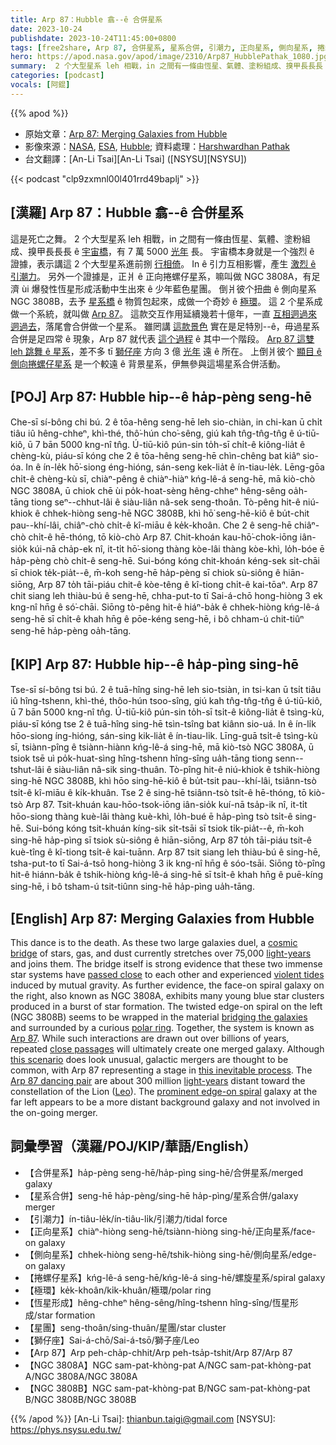 ```yaml
---
title: Arp 87：Hubble 翕--ê 合併星系
date: 2023-10-24
publishdate: 2023-10-24T11:45:00+0800
tags: [free2share, Arp 87, 合併星系, 星系合併, 引潮力, 正向星系, 側向星系, 捲螺仔星系, 極環, NGC 3808A, NGC 3808B, 恆星形成, 星團, 獅仔座]
hero: https://apod.nasa.gov/apod/image/2310/Arp87_HubblePathak_1080.jpg
summary:  2 个大型星系 leh 相戰，in 之間有一條由恆星、氣體、塗粉組成、搝甲長長長 ê 宇宙橋，有 7 萬 5000 光年 長。
categories: [podcast]
vocals: [阿錕]
---
```


{{% apod %}}

- 原始文章：[Arp 87: Merging Galaxies from Hubble](https://apod.nasa.gov/apod/ap231024.html)
- 影像來源：[NASA](https://www.nasa.gov), [ESA](https://esa.int), [Hubble](https://science.nasa.gov/mission/hubble/); 資料處理：[Harshwardhan Pathak](https://telescope.live/user/32735)
- 台文翻譯：[An-Li Tsai][An-Li Tsai] ([NSYSU][NSYSU])

{{< podcast "clp9zxmnl00l401rrd49baplj" >}}

## [漢羅] Arp 87：Hubble 翕--ê 合併星系
這是死亡之舞。
2 个大型星系 leh 相戰，in 之間有一條由恆星、氣體、塗粉組成、搝甲長長長 ê [宇宙橋][cosmic bridge]，有 7 萬 5000 [光年][light-years] 長。
宇宙橋本身就是一个強烈 ê 證據，表示講這 2 个大型星系進前捌 [行相倚][passed close]。
In ê 引力互相影響，產生 [激烈 ê 引潮力][violent tides]。
另外一个證據是，正爿 ê 正向捲螺仔星系，嘛叫做 NGC 3808A，有足濟 ùi 爆發性恆星形成活動中生出來 ê 少年藍色星團。
倒爿彼个扭曲 ê 側向星系 NGC 3808B，去予 [星系橋][bridging the galaxies] ê 物質包起來，成做一个奇妙 ê [極環][polar ring]。
這 2 个星系成做一个系統，就叫做 [Arp 87][Arp 87]。
這款交互作用延續幾若十億年，一直 [互相迵過來迵過去][close passages]，落尾會合併做一个星系。
雖罔講 [這款景色][this scenario] 實在是足特別--ê，毋過星系合併是足四常 ê 現象，Arp 87 就代表 [這个過程][this inevitable process] ê 其中一个階段。
[Arp 87 這雙 leh 跳舞 ê 星系][Arp 87 dancing pair]，差不多 tī [獅仔座][Leo] 方向 3 億 [光年][light-years] 遠 ê 所在。
上倒爿彼个 [顯目 ê 側向捲螺仔星系][prominent edge-on spiral] 是一个較遠 ê 背景星系，伊無參與這場星系合併活動。

## [POJ] Arp 87: Hubble hip--ê ha̍p-pèng seng-hē
Che-sī sí-bông chi bú.
2 ê tōa-hêng seng-hē leh sio-chiàn, in chi-kan ū chi̍t tiâu iû hêng-chheⁿ, khì-thé, thô͘-hún cho͘-sêng, giú kah tn̂g-tn̂g-tn̂g ê ú-tiū-kiô, ū 7 bān 5000 kng-nî tn̂g.
Ú-tiū-kiô pún-sin to̍h-sī chi̍t-ê kiông-lia̍t ê chèng-kù, piáu-sī kóng che 2 ê tōa-hêng seng-hē chìn-chêng bat kiâⁿ sio-óa.
In ê ín-le̍k hō͘-siong éng-hióng, sán-seng kek-lia̍t ê ín-tiau-le̍k.
Lēng-gōa chi̍t-ê chèng-kù sī, chiàⁿ-pêng ê chiàⁿ-hiàⁿ kńg-lê-á seng-hē, mā kiò-chò NGC 3808A, ū chiok chē ùi po̍k-hoat-sèng hêng-chheⁿ hêng-sêng oa̍h-tāng tiong seⁿ--chhut-lâi ê siàu-liân nâ-sek seng-thoân.
Tò-pêng hit-ê niú-khiok ê chhek-hiòng seng-hē NGC 3808B, khì hō͘ seng-hē-kiô ê bu̍t-chit pau--khí-lâi, chiâⁿ-chò chi̍t-ê kî-miāu ê ke̍k-khoân.
Che 2 ê seng-hē chiâⁿ-chò chi̍t-ê hē-thóng, tō kiò-chò Arp 87.
Chit-khoán kau-hō͘-chok-iōng iân-sio̍k kúi-nā cha̍p-ek nî, it-ti̍t hō͘-siong thàng kòe-lâi thàng kòe-khì, lo̍h-bóe ē ha̍p-pèng chò chi̍t-ê seng-hē.
Sui-bóng kóng chit-khoán kéng-sek si̍t-chāi sī chiok te̍k-pia̍t--ê, m̄-koh seng-hē ha̍p-pèng sī chiok sù-siông ê hiān-siōng, Arp 87 to̍h tāi-piáu chit-ê kòe-têng ê kî-tiong chi̍t-ê kai-tōaⁿ.
Arp 87 chit siang leh thiàu-bú ê seng-hē, chha-put-to tī Sai-á-chō hong-hiòng 3 ek kng-nî hn̄g ê só͘-chāi.
Siōng tò-pêng hit-ê hiáⁿ-ba̍k ê chhek-hiòng kńg-lê-á seng-hē sī chi̍t-ê khah hn̄g ê pōe-kéng seng-hē, i bô chham-ú chit-tiûⁿ seng-hē ha̍p-pèng oa̍h-tāng.

## [KIP] Arp 87: Hubble hip--ê ha̍p-pìng sing-hē
Tse-sī sí-bông tsi bú.
2 ê tuā-hîng sing-hē leh sio-tsiàn, in tsi-kan ū tsi̍t tiâu iû hîng-tshenn, khì-thé, thôo-hún tsoo-sîng, giú kah tn̂g-tn̂g-tn̂g ê ú-tiū-kiô, ū 7 bān 5000 kng-nî tn̂g.
Ú-tiū-kiô pún-sin to̍h-sī tsi̍t-ê kiông-lia̍t ê tsìng-kù, piáu-sī kóng tse 2 ê tuā-hîng sing-hē tsìn-tsîng bat kiânn sio-uá.
In ê ín-li̍k hōo-siong íng-hióng, sán-sing kik-lia̍t ê ín-tiau-li̍k.
Līng-guā tsi̍t-ê tsìng-kù sī, tsiànn-pîng ê tsiànn-hiànn kńg-lê-á sing-hē, mā kiò-tsò NGC 3808A, ū tsiok tsē uì po̍k-huat-sìng hîng-tshenn hîng-sîng ua̍h-tāng tiong senn--tshut-lâi ê siàu-liân nâ-sik sing-thuân.
Tò-pîng hit-ê niú-khiok ê tshik-hiòng sing-hē NGC 3808B, khì hōo sing-hē-kiô ê bu̍t-tsit pau--khí-lâi, tsiânn-tsò tsi̍t-ê kî-miāu ê ki̍k-khuân.
Tse 2 ê sing-hē tsiânn-tsò tsi̍t-ê hē-thóng, tō kiò-tsò Arp 87.
Tsit-khuán kau-hōo-tsok-iōng iân-sio̍k kuí-nā tsa̍p-ik nî, it-ti̍t hōo-siong thàng kuè-lâi thàng kuè-khì, lo̍h-bué ē ha̍p-pìng tsò tsi̍t-ê sing-hē.
Sui-bóng kóng tsit-khuán kíng-sik si̍t-tsāi sī tsiok ti̍k-pia̍t--ê, m̄-koh sing-hē ha̍p-pìng sī tsiok sù-siông ê hiān-siōng, Arp 87 to̍h tāi-piáu tsit-ê kuè-tîng ê kî-tiong tsi̍t-ê kai-tuānn.
Arp 87 tsit siang leh thiàu-bú ê sing-hē, tsha-put-to tī Sai-á-tsō hong-hiòng 3 ik kng-nî hn̄g ê sóo-tsāi.
Siōng tò-pîng hit-ê hiánn-ba̍k ê tshik-hiòng kńg-lê-á sing-hē sī tsi̍t-ê khah hn̄g ê puē-kíng sing-hē, i bô tsham-ú tsit-tiûnn sing-hē ha̍p-pìng ua̍h-tāng.

## [English] Arp 87: Merging Galaxies from Hubble
This dance is to the death.
As these two large galaxies duel, a [cosmic bridge][cosmic bridge] of stars, gas, and dust currently stretches over 75,000 [light-years][light-years] and joins them.
The bridge itself is strong evidence that these two immense star systems have [passed close][passed close] to each other and experienced [violent tides][violent tides] induced by mutual gravity.
As further evidence, the face-on spiral galaxy on the right, also known as NGC 3808A, exhibits many young blue star clusters produced in a burst of star formation.
The twisted edge-on spiral on the left (NGC 3808B) seems to be wrapped in the material [bridging the galaxies][bridging the galaxies] and surrounded by a curious [polar ring][polar ring].
Together, the system is known as [Arp 87][Arp 87].
While such interactions are drawn out over billions of years, repeated [close passages][close passages] will ultimately create one merged galaxy.
Although [this scenario][this scenario] does look unusual, galactic mergers are thought to be common, with Arp 87 representing a stage in [this inevitable process][this inevitable process].
The [Arp 87 dancing pair][Arp 87 dancing pair] are about 300 million [light-years][light-years] distant toward the constellation of the Lion ([Leo][Leo]).
The [prominent edge-on spiral][prominent edge-on spiral] galaxy at the far left appears to be a more distant background galaxy and not involved in the on-going merger.

## 詞彙學習（漢羅/POJ/KIP/華語/English）
- 【合併星系】ha̍p-pèng seng-hē/ha̍p-pìng sing-hē/合併星系/merged galaxy
- 【星系合併】seng-hē ha̍p-pèng/sing-hē ha̍p-pìng/星系合併/galaxy merger
- 【引潮力】ín-tiâu-le̍k/ín-tiâu-li̍k/引潮力/tidal force
- 【正向星系】chiàⁿ-hiòng seng-hē/tsiànn-hiòng sing-hē/正向星系/face-on galaxy
- 【側向星系】chhek-hiòng seng-hē/tshik-hiòng sing-hē/側向星系/edge-on galaxy
- 【捲螺仔星系】kńg-lê-á seng-hē/kńg-lê-á sing-hē/螺旋星系/spiral galaxy
- 【極環】ke̍k-khoân/ki̍k-khuân/極環/polar ring
- 【恆星形成】hêng-chheⁿ hêng-sêng/hîng-tshenn hîng-sîng/恆星形成/star formation
- 【星團】seng-thoân/sing-thuân/星團/star cluster
- 【獅仔座】Sai-á-chō/Sai-á-tsō/獅子座/Leo
- 【Arp 87】Arp peh-cha̍p-chhit/Arp peh-tsa̍p-tshit/Arp 87/Arp 87
- 【NGC 3808A】NGC sam-pat-khòng-pat A/NGC sam-pat-khòng-pat A/NGC 3808A/NGC 3808A
- 【NGC 3808B】NGC sam-pat-khòng-pat B/NGC sam-pat-khòng-pat B/NGC 3808B/NGC 3808B

{{% /apod %}}
[An-Li Tsai]: thianbun.taigi@gmail.com
[NSYSU]: https://phys.nsysu.edu.tw/

[copyright]: https://apod.nasa.gov/apod/fap/lib/about_apod.html#srapply
[License]: https://creativecommons.org/licenses/by/2.0/

[cosmic bridge]:https://apod.nasa.gov/apod/ap140715.html
[light-years]:https://starchild.gsfc.nasa.gov/docs/StarChild/questions/question19.html
[passed close]:https://apod.nasa.gov/apod/ap130514.html
[violent tides]:https://www.youtube.com/watch?v=QcDtJ_-jdMw
[bridging the galaxies]:https://apod.nasa.gov/apod/ap061111.html
[polar ring]:https://apod.nasa.gov/apod/ap141108.html
[Arp 87]:https://en.wikipedia.org/wiki/Arp_87
[close passages]:https://apod.nasa.gov/apod/ap120717.html
[this scenario]:https://ui.adsabs.harvard.edu/abs/1972ApJ...178..623T/abstract
[this inevitable process]:http://www.cv.nrao.edu/~jhibbard/MergeSeq/mergeseq.html
[Arp 87 dancing pair]:https://hubblesite.org/contents/news-releases/2007/news-2007-36.html
[light-years]:https://spaceplace.nasa.gov/light-year/
[Leo]:https://en.wikipedia.org/wiki/Leo_(constellation)
[prominent edge-on spiral]:https://apod.nasa.gov/apod/ap190329.html
